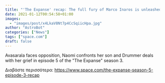 ```yaml
---
title: "'The Expanse' recap: The full fury of Marco Inaros is unleashed in season 3, episode 5"
date: 2021-01-12T00:54:58+01:00
images:
  - "images/post/x4LkaV8Nt7p4CcSqiicHpa.jpg"
author: "AstroBot"
categories: ["News"]
tags: ["space.com"]
draft: false
---
```


Avasarala faces opposition, Naomi confronts her son and Drummer deals with her grief in episode 5 of the "The Expanse" season 3. 

Διαβάστε περισσότερα: https://www.space.com/the-expanse-season-5-episode-3-recap
